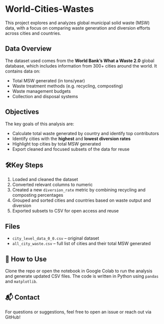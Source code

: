 # World-Cities-Wastes
This project explores and analyzes global municipal solid waste (MSW) data, with a focus on comparing waste generation and diversion efforts across cities and countries.

## Data Overview

The dataset used comes from the **World Bank’s What a Waste 2.0** global database, which includes information from 300+ cities around the world. It contains data on:

- Total MSW generated (in tons/year)
- Waste treatment methods (e.g. recycling, composting)
- Waste management budgets
- Collection and disposal systems

## Objectives

The key goals of this analysis are:

- Calculate total waste generated by country and identify top contributors
- Identify cities with the **highest** and **lowest diversion rates**
- Highlight top cities by total MSW generated
- Export cleaned and focused subsets of the data for reuse

## 🛠Key Steps

1. Loaded and cleaned the dataset
2. Converted relevant columns to numeric
3. Created a new `diversion_rate` metric by combining recycling and composting percentages
4. Grouped and sorted cities and countries based on waste output and diversion
5. Exported subsets to CSV for open access and reuse

## Files

- `city_level_data_0_0.csv` – original dataset
- `all_city_waste.csv` – full list of cities and their total MSW generated


## 📎 How to Use

Clone the repo or open the notebook in Google Colab to run the analysis and generate updated CSV files. The code is written in Python using `pandas` and `matplotlib`.

## 📬 Contact

For questions or suggestions, feel free to open an issue or reach out via GitHub!
